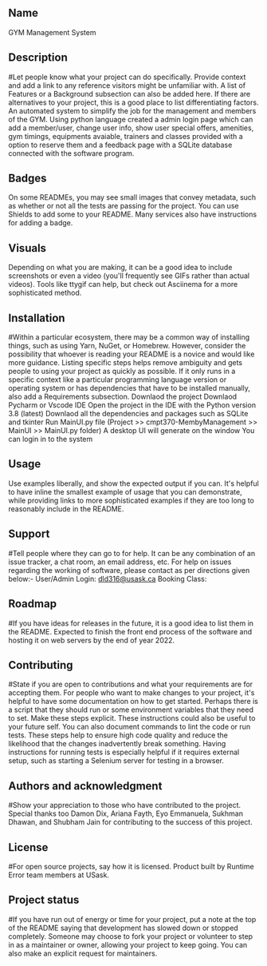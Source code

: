 ## Name
GYM Management System

## Description
#Let people know what your project can do specifically. Provide context and add a link to any reference visitors might be unfamiliar with. A list of Features or a Background subsection can also be added here. If there are alternatives to your project, this is a good place to list differentiating factors.
An automated system to simplify the job for the management and members of the GYM. Using python language created a admin login page which can add a member/user, change user info, show user special offers, amenities, gym timings, equipments avaiable, trainers and classes provided with a option to reserve them and a feedback page with a SQLite database connected with the software program. 

## Badges
On some READMEs, you may see small images that convey metadata, such as whether or not all the tests are passing for the project. You can use Shields to add some to your README. Many services also have instructions for adding a badge.

## Visuals
Depending on what you are making, it can be a good idea to include screenshots or even a video (you'll frequently see GIFs rather than actual videos). Tools like ttygif can help, but check out Asciinema for a more sophisticated method.

## Installation
#Within a particular ecosystem, there may be a common way of installing things, such as using Yarn, NuGet, or Homebrew. However, consider the possibility that whoever is reading your README is a novice and would like more guidance. Listing specific steps helps remove ambiguity and gets people to using your project as quickly as possible. If it only runs in a specific context like a particular programming language version or operating system or has dependencies that have to be installed manually, also add a Requirements subsection.
Downlaod the project
Downlaod Pycharm or Vscode IDE
Open the project in the IDE with the Python version 3.8 (latest)
Downlaod all the dependencies and packages such as SQLite and tkinter
Run MainUI.py file (Project >> cmpt370-MembyManagement >> MainUI >> MainUI.py folder)
A desktop UI will generate on the window
You can login in to the system 


## Usage
Use examples liberally, and show the expected output if you can. It's helpful to have inline the smallest example of usage that you can demonstrate, while providing links to more sophisticated examples if they are too long to reasonably include in the README.

## Support
#Tell people where they can go to for help. It can be any combination of an issue tracker, a chat room, an email address, etc.
For help on issues regarding the working of software, please contact as per directions given below:-
User/Admin Login: dld316@usask.ca
Booking Class:  


## Roadmap
#If you have ideas for releases in the future, it is a good idea to list them in the README.
Expected to finish the front end process of the software and hosting it on web servers by the end of year 2022. 


## Contributing
#State if you are open to contributions and what your requirements are for accepting them. For people who want to make changes to your project, it's helpful to have some documentation on how to get started. Perhaps there is a script that they should run or some environment variables that they need to set. Make these steps explicit. These instructions could also be useful to your future self. You can also document commands to lint the code or run tests. These steps help to ensure high code quality and reduce the likelihood that the changes inadvertently break something. Having instructions for running tests is especially helpful if it requires external setup, such as starting a Selenium server for testing in a browser.



## Authors and acknowledgment
#Show your appreciation to those who have contributed to the project.
Special thanks too Damon Dix, Ariana Fayth, Eyo Emmanuela, Sukhman Dhawan, and Shubham Jain for contributing to the success of this project. 


## License
#For open source projects, say how it is licensed.
Product built by Runtime Error team members at USask.


## Project status
#If you have run out of energy or time for your project, put a note at the top of the README saying that development has slowed down or stopped completely. Someone may choose to fork your project or volunteer to step in as a maintainer or owner, allowing your project to keep going. You can also make an explicit request for maintainers.


